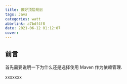 ```yaml
---
title: 做好顶层规划
tags: Java
categories: watt
abbrlink: a7bdf4f8
date: 2021-06-12 01:12:07
cover:
---
```


## 前言

首先需要说明一下为什么还是选择使用 Maven 作为依赖管理.

xxxxxxx
